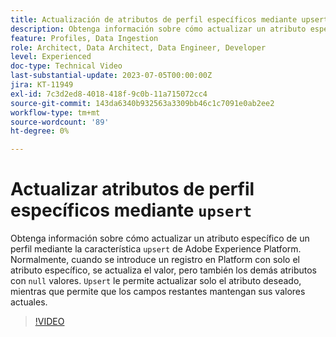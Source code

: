 ```yaml
---
title: Actualización de atributos de perfil específicos mediante upsert
description: Obtenga información sobre cómo actualizar un atributo específico de un perfil mediante la función "actualizar" de Adobe Experience Platform.
feature: Profiles, Data Ingestion
role: Architect, Data Architect, Data Engineer, Developer
level: Experienced
doc-type: Technical Video
last-substantial-update: 2023-07-05T00:00:00Z
jira: KT-11949
exl-id: 7c3d2ed8-4018-418f-9c0b-11a715072cc4
source-git-commit: 143da6340b932563a3309bb46c1c7091e0ab2ee2
workflow-type: tm+mt
source-wordcount: '89'
ht-degree: 0%

---
```


# Actualizar atributos de perfil específicos mediante `upsert`

Obtenga información sobre cómo actualizar un atributo específico de un perfil mediante la característica `upsert` de Adobe Experience Platform. Normalmente, cuando se introduce un registro en Platform con solo el atributo específico, se actualiza el valor, pero también los demás atributos con `null` valores. `Upsert` le permite actualizar solo el atributo deseado, mientras que permite que los campos restantes mantengan sus valores actuales.

>[!VIDEO](https://video.tv.adobe.com/v/3416133/?learn=on)
